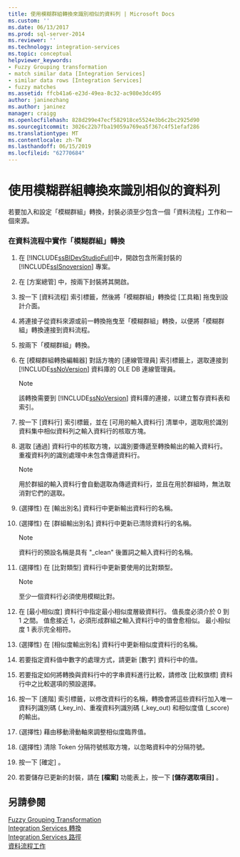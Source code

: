 ```yaml
---
title: 使用模糊群組轉換來識別相似的資料列 | Microsoft Docs
ms.custom: ''
ms.date: 06/13/2017
ms.prod: sql-server-2014
ms.reviewer: ''
ms.technology: integration-services
ms.topic: conceptual
helpviewer_keywords:
- Fuzzy Grouping transformation
- match similar data [Integration Services]
- similar data rows [Integration Services]
- fuzzy matches
ms.assetid: ffcb41a6-e23d-49ea-8c32-ac980e3dc495
author: janinezhang
ms.author: janinez
manager: craigg
ms.openlocfilehash: 828d299e47ecf582918ce5524e3b6c2bc2925d90
ms.sourcegitcommit: 3026c22b7fba19059a769ea5f367c4f51efaf286
ms.translationtype: MT
ms.contentlocale: zh-TW
ms.lasthandoff: 06/15/2019
ms.locfileid: "62770684"
---
```

# <a name="identify-similar-data-rows-by-using-the-fuzzy-grouping-transformation"></a>使用模糊群組轉換來識別相似的資料列
  若要加入和設定「模糊群組」轉換，封裝必須至少包含一個「資料流程」工作和一個來源。  
  
### <a name="to-implement-fuzzy-grouping-transformation-in-a-data-flow"></a>在資料流程中實作「模糊群組」轉換  
  
1.  在 [!INCLUDE[ssBIDevStudioFull](../../../includes/ssbidevstudiofull-md.md)]中，開啟包含所需封裝的 [!INCLUDE[ssISnoversion](../../../includes/ssisnoversion-md.md)] 專案。  
  
2.  在 [方案總管] 中，按兩下封裝將其開啟。  
  
3.  按一下 [資料流程]  索引標籤，然後將「模糊群組」轉換從 [工具箱]  拖曳到設計介面。  
  
4.  將連接子從資料來源或前一轉換拖曳至「模糊群組」轉換，以便將「模糊群組」轉換連接到資料流程。  
  
5.  按兩下「模糊群組」轉換。  
  
6.  在 [模糊群組轉換編輯器]  對話方塊的 [連線管理員]  索引標籤上，選取連接到 [!INCLUDE[ssNoVersion](../../../includes/ssnoversion-md.md)] 資料庫的 OLE DB 連線管理員。  
  
    > [!NOTE]  
    >  該轉換需要到 [!INCLUDE[ssNoVersion](../../../includes/ssnoversion-md.md)] 資料庫的連接，以建立暫存資料表和索引。  
  
7.  按一下 [資料行]  索引標籤，並在 [可用的輸入資料行]  清單中，選取用於識別資料集中相似資料列之輸入資料行的核取方塊。  
  
8.  選取 [通過]  資料行中的核取方塊，以識別要傳遞至轉換輸出的輸入資料行。 重複資料列的識別處理中未包含傳遞資料行。  
  
    > [!NOTE]  
    >  用於群組的輸入資料行會自動選取為傳遞資料行，並且在用於群組時，無法取消對它們的選取。  
  
9. (選擇性) 在 [輸出別名]  資料行中更新輸出資料行的名稱。  
  
10. (選擇性) 在 [群組輸出別名]  資料行中更新已清除資料行的名稱。  
  
    > [!NOTE]  
    >  資料行的預設名稱是具有 "_clean" 後置詞之輸入資料行的名稱。  
  
11. (選擇性) 在 [比對類型]  資料行中更新要使用的比對類型。  
  
    > [!NOTE]  
    >  至少一個資料行必須使用模糊比對。  
  
12. 在 [最小相似度]  資料行中指定最小相似度層級資料行。 值長度必須介於 0 到 1 之間。 值愈接近 1，必須形成群組之輸入資料行中的值會愈相似。 最小相似度 1 表示完全相符。  
  
13. (選擇性) 在 [相似度輸出別名]  資料行中更新相似度資料行的名稱。  
  
14. 若要指定資料值中數字的處理方式，請更新 [數字]  資料行中的值。  
  
15. 若要指定如何將轉換與資料行中的字串資料進行比較，請修改 [比較旗標]  資料行中之比較選項的預設選擇。  
  
16. 按一下 [進階]  索引標籤，以修改資料行的名稱，轉換會將這些資料行加入唯一資料列識別碼 (_key_in)、重複資料列識別碼 (_key_out) 和相似度值 (_score) 的輸出。  
  
17. (選擇性) 藉由移動滑動軸來調整相似度臨界值。  
  
18. (選擇性) 清除 Token 分隔符號核取方塊，以忽略資料中的分隔符號。  
  
19. 按一下 [確定]  。  
  
20. 若要儲存已更新的封裝，請在 **[檔案]** 功能表上，按一下 **[儲存選取項目]** 。  
  
## <a name="see-also"></a>另請參閱  
 [Fuzzy Grouping Transformation](fuzzy-grouping-transformation.md)   
 [Integration Services 轉換](integration-services-transformations.md)   
 [Integration Services 路徑](../integration-services-paths.md)   
 [資料流程工作](../../control-flow/data-flow-task.md)  
  
  
